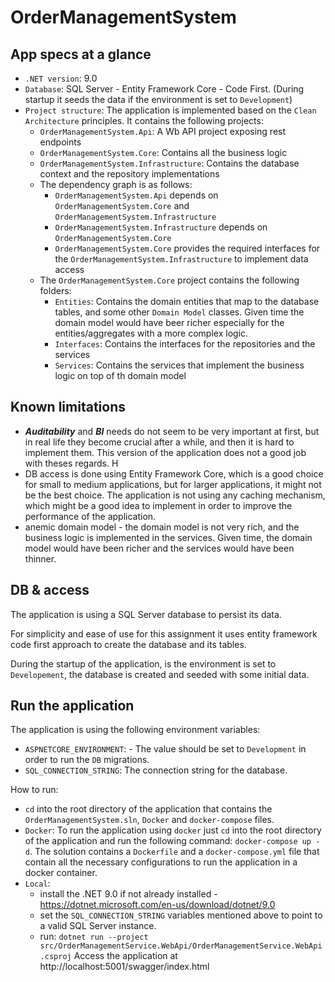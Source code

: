 # OrderManagementSystem

## App specs at a glance

- `.NET version`: 9.0
- `Database`: SQL Server - Entity Framework Core - Code First. (During startup it seeds the data if the environment is set to `Development`)
- `Project structure`: The application is implemented based on the `Clean Architecture` principles. It contains the following projects: 
  - `OrderManagementSystem.Api`: A Wb API project exposing rest endpoints
  - `OrderManagementSystem.Core`: Contains all the business logic
  - `OrderManagementSystem.Infrastructure`: Contains the database context and the repository implementations
  - The dependency graph is as follows:
    - `OrderManagementSystem.Api` depends on `OrderManagementSystem.Core` and `OrderManagementSystem.Infrastructure`
    - `OrderManagementSystem.Infrastructure` depends on `OrderManagementSystem.Core`
    - `OrderManagementSystem.Core` provides the required interfaces for the `OrderManagementSystem.Infrastructure` to implement data access
  - The `OrderManagementSystem.Core` project contains the following folders:
    - `Entities`: Contains the domain entities that map to the database tables, and some other `Domain Model` classes. Given time the domain model would have beer richer especially for the entities/aggregates with a more complex logic.
    - `Interfaces`: Contains the interfaces for the repositories and the services
    - `Services`: Contains the services that implement the business logic on top of th domain model

## Known limitations

- ***Auditability*** and ***BI*** needs do not seem to be very important at first, but in real life they become crucial after a while, and then it is hard to implement them. This version of the application does not a good job with theses regards. H
- DB access is done using Entity Framework Core, which is a good choice for small to medium applications, but for larger applications, it might not be the best choice. The application is not using any caching mechanism, which might be a good idea to implement in order to improve the performance of the application.
- anemic domain model - the domain model is not very rich, and the business logic is implemented in the services. Given time, the domain model would have been richer and the services would have been thinner.


## DB & access

The application is using a SQL Server database to persist its data.

For simplicity and ease of use for this assignment it uses entity framework code first approach to create the database and its tables.

During the startup of the application, is the environment is set to `Developement`, the database is created and seeded with some initial data.

## Run the application

The application is using the following environment variables:

- `ASPNETCORE_ENVIRONMENT`: - The value should be set to `Development` in order to run the `DB` migrations.
- `SQL_CONNECTION_STRING`: The connection string for the database.

How to run:
- `cd` into the root directory of the application that contains the `OrderManagementSystem.sln`, `Docker` and `docker-compose` files.
- `Docker`: To run the application using `docker` just `cd` into the root directory of the application and run the following command: `docker-compose up -d`. The solution contains a `Dockerfile` and a `docker-compose.yml` file that contain all the necessary configurations to run the application in a docker container.
- `Local`: 
  - install the .NET 9.0 if not already installed - https://dotnet.microsoft.com/en-us/download/dotnet/9.0
  - set the `SQL_CONNECTION_STRING` variables mentioned above to point to a valid SQL Server instance.
  - run: `dotnet run --project src/OrderManagementService.WebApi/OrderManagementService.WebApi.csproj`
Access the application at http://localhost:5001/swagger/index.html
